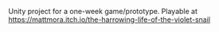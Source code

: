 Unity project for a one-week game/prototype. Playable at https://mattmora.itch.io/the-harrowing-life-of-the-violet-snail
